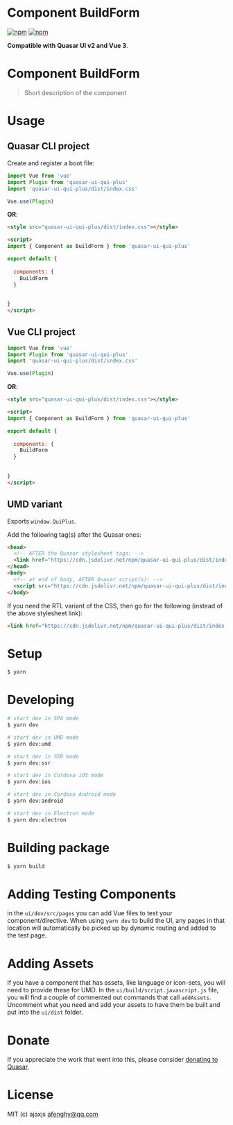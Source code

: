 # Component BuildForm

[![npm](https://img.shields.io/npm/v/quasar-ui-qui-plus.svg?label=quasar-ui-qui-plus)](https://www.npmjs.com/package/quasar-ui-qui-plus)
[![npm](https://img.shields.io/npm/dt/quasar-ui-qui-plus.svg)](https://www.npmjs.com/package/quasar-ui-qui-plus)

**Compatible with Quasar UI v2 and Vue 3**.


# Component BuildForm
> Short description of the component




# Usage

## Quasar CLI project

Create and register a boot file:

```js
import Vue from 'vue'
import Plugin from 'quasar-ui-qui-plus'
import 'quasar-ui-qui-plus/dist/index.css'

Vue.use(Plugin)
```

**OR**:

```html
<style src="quasar-ui-qui-plus/dist/index.css"></style>

<script>
import { Component as BuildForm } from 'quasar-ui-qui-plus'

export default {
  
  components: {
    BuildForm
  }
  
  
}
</script>
```

## Vue CLI project

```js
import Vue from 'vue'
import Plugin from 'quasar-ui-qui-plus'
import 'quasar-ui-qui-plus/dist/index.css'

Vue.use(Plugin)
```

**OR**:

```html
<style src="quasar-ui-qui-plus/dist/index.css"></style>

<script>
import { Component as BuildForm } from 'quasar-ui-qui-plus'

export default {
  
  components: {
    BuildForm
  }
  
  
}
</script>
```

## UMD variant

Exports `window.QuiPlus`.

Add the following tag(s) after the Quasar ones:

```html
<head>
  <!-- AFTER the Quasar stylesheet tags: -->
  <link href="https://cdn.jsdelivr.net/npm/quasar-ui-qui-plus/dist/index.min.css" rel="stylesheet" type="text/css">
</head>
<body>
  <!-- at end of body, AFTER Quasar script(s): -->
  <script src="https://cdn.jsdelivr.net/npm/quasar-ui-qui-plus/dist/index.umd.min.js"></script>
</body>
```
If you need the RTL variant of the CSS, then go for the following (instead of the above stylesheet link):
```html
<link href="https://cdn.jsdelivr.net/npm/quasar-ui-qui-plus/dist/index.rtl.min.css" rel="stylesheet" type="text/css">
```

# Setup
```bash
$ yarn
```

# Developing
```bash
# start dev in SPA mode
$ yarn dev

# start dev in UMD mode
$ yarn dev:umd

# start dev in SSR mode
$ yarn dev:ssr

# start dev in Cordova iOS mode
$ yarn dev:ios

# start dev in Cordova Android mode
$ yarn dev:android

# start dev in Electron mode
$ yarn dev:electron
```

# Building package
```bash
$ yarn build
```

# Adding Testing Components
in the `ui/dev/src/pages` you can add Vue files to test your component/directive. When using `yarn dev` to build the UI, any pages in that location will automatically be picked up by dynamic routing and added to the test page.

# Adding Assets
If you have a component that has assets, like language or icon-sets, you will need to provide these for UMD. In the `ui/build/script.javascript.js` file, you will find a couple of commented out commands that call `addAssets`. Uncomment what you need and add your assets to have them be built and put into the `ui/dist` folder.

# Donate
If you appreciate the work that went into this, please consider [donating to Quasar](https://donate.quasar.dev).

# License
MIT (c) ajaxjs <afenghy@qq.com>
